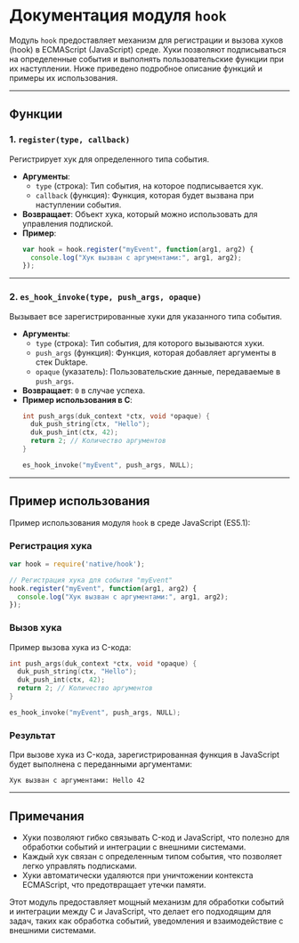 # Документация модуля `hook`

Модуль `hook` предоставляет механизм для регистрации и вызова хуков (hook) в ECMAScript (JavaScript) среде. Хуки позволяют подписываться на определенные события и выполнять пользовательские функции при их наступлении. Ниже приведено подробное описание функций и примеры их использования.

---

## Функции

### 1. `register(type, callback)`
Регистрирует хук для определенного типа события.

- **Аргументы**:
  - `type` (строка): Тип события, на которое подписывается хук.
  - `callback` (функция): Функция, которая будет вызвана при наступлении события.
- **Возвращает**: Объект хука, который можно использовать для управления подпиской.
- **Пример**:
  ```javascript
  var hook = hook.register("myEvent", function(arg1, arg2) {
    console.log("Хук вызван с аргументами:", arg1, arg2);
  });
  ```

---

### 2. `es_hook_invoke(type, push_args, opaque)`
Вызывает все зарегистрированные хуки для указанного типа события.

- **Аргументы**:
  - `type` (строка): Тип события, для которого вызываются хуки.
  - `push_args` (функция): Функция, которая добавляет аргументы в стек Duktape.
  - `opaque` (указатель): Пользовательские данные, передаваемые в `push_args`.
- **Возвращает**: `0` в случае успеха.
- **Пример использования в C**:
  ```c
  int push_args(duk_context *ctx, void *opaque) {
    duk_push_string(ctx, "Hello");
    duk_push_int(ctx, 42);
    return 2; // Количество аргументов
  }

  es_hook_invoke("myEvent", push_args, NULL);
  ```

---

## Пример использования

Пример использования модуля `hook` в среде JavaScript (ES5.1):

### Регистрация хука
```javascript
var hook = require('native/hook');

// Регистрация хука для события "myEvent"
hook.register("myEvent", function(arg1, arg2) {
  console.log("Хук вызван с аргументами:", arg1, arg2);
});
```

### Вызов хука
Пример вызова хука из C-кода:
```c
int push_args(duk_context *ctx, void *opaque) {
  duk_push_string(ctx, "Hello");
  duk_push_int(ctx, 42);
  return 2; // Количество аргументов
}

es_hook_invoke("myEvent", push_args, NULL);
```

### Результат
При вызове хука из C-кода, зарегистрированная функция в JavaScript будет выполнена с переданными аргументами:
```
Хук вызван с аргументами: Hello 42
```

---

## Примечания

- Хуки позволяют гибко связывать C-код и JavaScript, что полезно для обработки событий и интеграции с внешними системами.
- Каждый хук связан с определенным типом события, что позволяет легко управлять подписками.
- Хуки автоматически удаляются при уничтожении контекста ECMAScript, что предотвращает утечки памяти.

Этот модуль предоставляет мощный механизм для обработки событий и интеграции между C и JavaScript, что делает его подходящим для задач, таких как обработка событий, уведомления и взаимодействие с внешними системами.
